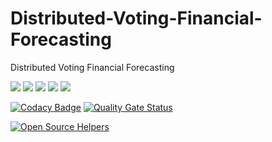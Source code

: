 # Distributed-Voting-Financial-Forecasting
Distributed Voting Financial Forecasting

![](https://img.shields.io/badge/license-GPLv3+-blue.svg)
![](https://img.shields.io/badge/language-html-blue.svg)
![](https://img.shields.io/badge/language-js-blue.svg)
![](https://img.shields.io/badge/language-php-blue.svg)
![](https://img.shields.io/badge/language-sql-blue.svg)

[![Codacy Badge](https://app.codacy.com/project/badge/Grade/9fe83d0837f74c0b9d0880b1da3b2b07)](https://www.codacy.com/gh/is2020web/Distributed-Voting-Financial-Forecasting/dashboard?utm_source=github.com&amp;utm_medium=referral&amp;utm_content=is2020web/Distributed-Voting-Financial-Forecasting&amp;utm_campaign=Badge_Grade)
[![Quality Gate Status](https://sonarcloud.io/api/project_badges/measure?project=is2020web_Distributed-Voting-Financial-Forecasting&metric=alert_status)](https://sonarcloud.io/dashboard?id=is2020web_Distributed-Voting-Financial-Forecasting)

[![Open Source Helpers](https://www.codetriage.com/is2020web/distributed-voting-financial-forecasting/badges/users.svg)](https://www.codetriage.com/is2020web/distributed-voting-financial-forecasting)
